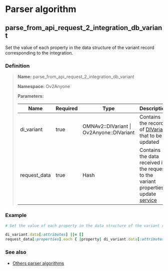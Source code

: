 # Parser algorithm
 
## parse_from_api_request_2_integration_db_variant

Set the value of each property in the data structure of the variant record corresponding to the integration.
    
### Definition

> **Name:** parse_from_api_request_2_integration_db_variant
> 
> **Namespace:** Ov2Anyone
>
> **Parameters:**
> 
> | Name | Required | Type | Description |
> | ---- | -------- | ---- | ----------- |
> | di_variant | true | OMNAv2::DIVariant \| Ov2Anyone::DIVariant | Contains the record of [DIVariant](../data-types/DIVariant.md) that to be updated |
> | request_data | true | Hash | Contains the data received in the request to the variant properties update [service](//doc-api.omna.io/api-spec/#operation/update_integration_variant_beta_) |

### Example
```ruby
# Set the value of each property in the data structure of the variant record corresponding to the integration.

di_variant.data[:attributes] ||= []
request_data[:properties].each { |property| di_variant.data[:attributes][property[:id]] = property[:value] }
```

### See also
* [Others parser algorithms](overview?id=parse_from_api_request_2_integration_db_variant)